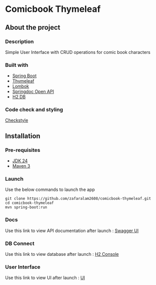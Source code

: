 # Comicbook Thymeleaf

## About the project

### Description
Simple User Interface with CRUD operations for comic book characters

### Built with
* [Spring Boot](https://spring.io/projects/spring-boot/)
* [Thymeleaf](https://www.thymeleaf.org/)
* [Lombok](https://projectlombok.org/)
* [Springdoc Open API](https://springdoc.org/)
* [H2 DB](https://www.h2database.com/html/main.htmlhttps://www.h2database.com/html/main.html)

### Code check and styling
 [Checkstyle](https://maven.apache.org/plugins/maven-checkstyle-plugin/index.html)

## Installation

### Pre-requisites
* [JDK 24](https://www.oracle.com/in/java/technologies/java-se-glance.html)
* [Maven 3](https://maven.apache.org/download.cgi)

### Launch
Use the below commands to launch the app
```
git clone https://github.com/zafaralam2608/comicbook-thymeleaf.git
cd comicbook-thymeleaf
mvn spring-boot:run
```

### Docs
Use this link to view API documentation after launch : 
[Swagger UI](http://localhost:8080/comicbook/swagger-ui/index.html)

### DB Connect 
Use this link to view database after launch : 
[H2 Console](http://localhost:8080/comicbook/h2-console)

### User Interface
Use this link to view UI after launch : 
[UI](http://localhost:8080/comicbook/profiles)
